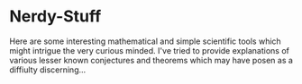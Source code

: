 # Nerdy-Stuff
Here are some interesting mathematical and simple scientific tools which might intrigue the very curious minded. I've tried to provide explanations of various lesser known conjectures and theorems which may have posen as a diffiulty discerning...
